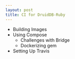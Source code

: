 ```yaml
---
layout: post
title: CI for DruidDB-Ruby
---
```


- Building Images
- Using Compose
  - Challenges with Bridge
  - Dockerizing gem
- Setting Up Travis
